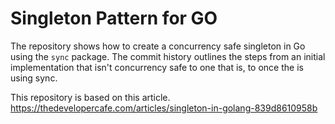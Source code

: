 # Singleton Pattern for GO
The repository shows how to create a concurrency safe singleton in Go using the `sync` package. The
commit history outlines the steps from an initial implementation that isn't concurrency safe to one
that is, to once the is using sync.

This repository is based on this article. https://thedevelopercafe.com/articles/singleton-in-golang-839d8610958b
